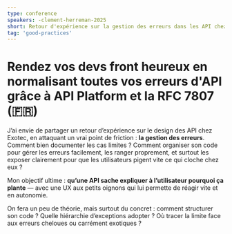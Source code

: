 ```yaml
---
type: conference
speakers: -clement-herreman-2025
short: Retour d'expérience sur la gestion des erreurs dans les API chez Exotec.
tag: 'good-practices'
---
```


# Rendez vos devs front heureux en normalisant toutes vos erreurs d'API grâce à API Platform et la RFC 7807 (🇫🇷)

J’ai envie de partager un retour d’expérience sur le design des API chez Exotec, en attaquant un vrai point de friction : **la gestion des erreurs**. Comment bien documenter les cas limites ? Comment organiser son code pour gérer les erreurs facilement, les ranger proprement, et surtout les exposer clairement pour que les utilisateurs pigent vite ce qui cloche chez eux ?

Mon objectif ultime : **qu’une API sache expliquer à l’utilisateur pourquoi ça plante** — avec une UX aux petits oignons qui lui permette de réagir vite et en autonomie.

On fera un peu de théorie, mais surtout du concret : comment structurer son code&nbsp;? Quelle hiérarchie d’exceptions adopter&nbsp;? Où tracer la limite face aux erreurs cheloues ou carrément exotiques ?
